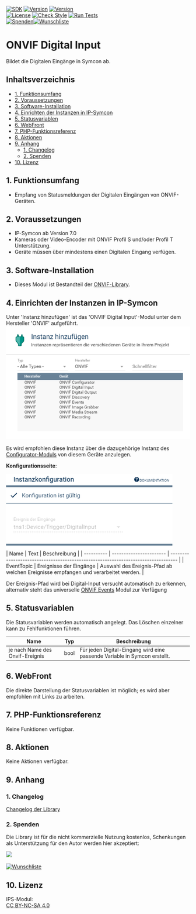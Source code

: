 [![SDK](https://img.shields.io/badge/Symcon-PHPModul-red.svg)](https://www.symcon.de/service/dokumentation/entwicklerbereich/sdk-tools/sdk-php/)
[![Version](https://img.shields.io/badge/Modul%20Version-2.20-blue.svg)](https://community.symcon.de/t/modul-onvif-profil-s-fuer-ip-kameras-und-encoder/52036)
[![Version](https://img.shields.io/badge/Symcon%20Version-7.0%20%3E-green.svg)](https://www.symcon.de/service/dokumentation/installation/migrationen/v60-v61-q1-2022/)  
[![License](https://img.shields.io/badge/License-CC%20BY--NC--SA%204.0-green.svg)](https://creativecommons.org/licenses/by-nc-sa/4.0/)
[![Check Style](https://github.com/Nall-chan/ONVIF/workflows/Check%20Style/badge.svg)](https://github.com/Nall-chan/ONVIF/actions)
[![Run Tests](https://github.com/Nall-chan/ONVIF/workflows/Run%20Tests/badge.svg)](https://github.com/Nall-chan/ONVIF/actions)  
[![Spenden](https://www.paypalobjects.com/de_DE/DE/i/btn/btn_donate_SM.gif)](#2-spenden)[![Wunschliste](https://img.shields.io/badge/Wunschliste-Amazon-ff69fb.svg)](#2-spenden)  

# ONVIF Digital Input  <!-- omit in toc -->
Bildet die Digitalen Eingänge in Symcon ab.  

## Inhaltsverzeichnis  <!-- omit in toc -->

- [1. Funktionsumfang](#1-funktionsumfang)
- [2. Voraussetzungen](#2-voraussetzungen)
- [3. Software-Installation](#3-software-installation)
- [4. Einrichten der Instanzen in IP-Symcon](#4-einrichten-der-instanzen-in-ip-symcon)
- [5. Statusvariablen](#5-statusvariablen)
- [6. WebFront](#6-webfront)
- [7. PHP-Funktionsreferenz](#7-php-funktionsreferenz)
- [8. Aktionen](#8-aktionen)
- [9. Anhang](#9-anhang)
  - [1. Changelog](#1-changelog)
  - [2. Spenden](#2-spenden)
- [10. Lizenz](#10-lizenz)

## 1. Funktionsumfang

* Empfang von Statusmeldungen der Digitalen Eingängen von ONVIF-Geräten.  

## 2. Voraussetzungen

* IP-Symcon ab Version 7.0
* Kameras oder Video-Encoder mit ONVIF Profil S und/oder Profil T Unterstützung.
* Geräte müssen über mindestens einen Digitalen Eingang verfügen.  

## 3. Software-Installation

* Dieses Modul ist Bestandteil der [ONVIF-Library](../README.md#3-software-installation).  

## 4. Einrichten der Instanzen in IP-Symcon

 Unter 'Instanz hinzufügen' ist das 'ONVIF Digital Input'-Modul unter dem Hersteller 'ONVIF' aufgeführt.
![Module](../imgs/Module.png)  

 Es wird empfohlen diese Instanz über die dazugehörige Instanz des [Configurator-Moduls](../ONVIF%20Configurator/README.md) von diesem Geräte anzulegen.  
 
__Konfigurationsseite__:  

![Config](imgs/Config.png)  
| Name       | Text                    | Beschreibung                                                                      |
| ---------- | ----------------------- | --------------------------------------------------------------------------------- |
| EventTopic | Ereignisse der Eingänge | Auswahl des Ereignis-Pfad ab welchen Ereignisse empfangen und verarbeitet werden. |

Der Ereignis-Pfad wird bei Digital-Input versucht automatisch zu erkennen, alternativ steht das universelle [ONVIF Events](../ONVIF%20Events/README.md) Modul zur Verfügung
## 5. Statusvariablen

Die Statusvariablen werden automatisch angelegt. Das Löschen einzelner kann zu Fehlfunktionen führen.

| Name                            | Typ  | Beschreibung                                                              |
| ------------------------------- | ---- | ------------------------------------------------------------------------- |
| je nach Name des Onvif-Ereignis | bool | Für jeden Digital-Eingang wird eine passende Variable in Symcon erstellt. |


## 6. WebFront

Die direkte Darstellung der Statusvariablen ist möglich; es wird aber empfohlen mit Links zu arbeiten.  

## 7. PHP-Funktionsreferenz

Keine Funktionen verfügbar.  

## 8. Aktionen

Keine Aktionen verfügbar.

## 9. Anhang

### 1. Changelog

[Changelog der Library](../README.md#2-changelog)

### 2. Spenden

Die Library ist für die nicht kommerzielle Nutzung kostenlos, Schenkungen als Unterstützung für den Autor werden hier akzeptiert:  

<a href="https://www.paypal.com/donate?hosted_button_id=G2SLW2MEMQZH2" target="_blank"><img src="https://www.paypalobjects.com/de_DE/DE/i/btn/btn_donate_LG.gif" border="0" /></a>  

[![Wunschliste](https://img.shields.io/badge/Wunschliste-Amazon-ff69fb.svg)](https://www.amazon.de/hz/wishlist/ls/YU4AI9AQT9F?ref_=wl_share)  

## 10. Lizenz

  IPS-Modul:  
  [CC BY-NC-SA 4.0](https://creativecommons.org/licenses/by-nc-sa/4.0/)  
